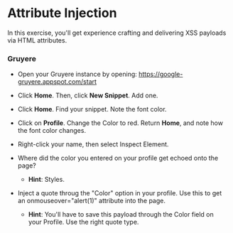 # Attribute Injection

In this exercise, you'll get experience crafting and delivering XSS payloads via HTML attributes.

### Gruyere

- Open your Gruyere instance by opening: https://google-gruyere.appspot.com/start

- Click **Home**. Then, click **New Snippet**. Add one.

- Click **Home**. Find your snippet. Note the font color.

- Click on **Profile**. Change the Color to red. Return **Home**, and note how the font color changes.

- Right-click your name, then select Inspect Element.

- Where did the color you entered on your profile get echoed onto the page?
  - **Hint**: Styles.

- Inject a quote throug the "Color" option in your profile. Use this to get an onmouseover="alert(1)" attribute into the page.
  - **Hint**: You'll have to save this payload through the Color field on your Profile. Use the right quote type.

